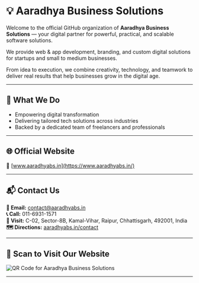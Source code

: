 # 💡 Aaradhya Business Solutions

Welcome to the official GitHub organization of **Aaradhya Business Solutions** — your digital partner for powerful, practical, and scalable software solutions.

We provide web & app development, branding, and custom digital solutions for startups and small to medium businesses.

From idea to execution, we combine creativity, technology, and teamwork to deliver real results that help businesses grow in the digital age.

---

## 🚀 What We Do

- Empowering digital transformation  
- Delivering tailored tech solutions across industries  
- Backed by a dedicated team of freelancers and professionals  

---

## 🌐 Official Website

🔗 [www.aaradhyabs.in](https://www.aaradhyabs.in/)

---

## 📬 Contact Us

**📧 Email:** [contact@aaradhyabs.in](mailto:contact@aaradhyabs.in)  
**📞 Call:** 011-6931-1571  
**📍 Visit:**  C-02, Sector-8B, Kamal-Vihar, Raipur, Chhattisgarh, 492001, India  
**🗺️ Directions:** [aaradhyabs.in/contact](https://www.aaradhyabs.in/contact/)

---

## 📱 Scan to Visit Our Website

![QR Code for Aaradhya Business Solutions](https://api.qrserver.com/v1/create-qr-code/?data=https://www.aaradhyabs.in/&size=200x200)

---
